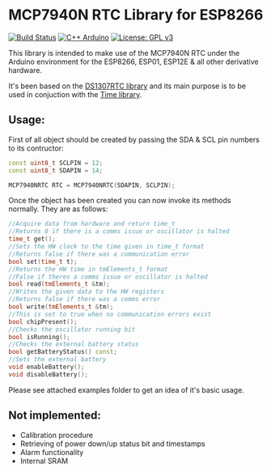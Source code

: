 # MCP7940N RTC Library for ESP8266
[![Build Status](https://travis-ci.com/Melkoroth/MCP7940NRTC.svg?branch=master)](https://travis-ci.com/Melkoroth/MCP7940NRTC)
[![C++ Arduino](https://img.shields.io/badge/c%2B%2B-Arduino%20-red.svg)](https://github.com/adafruit/Adafruit_CircuitPlayground)
[![License: GPL v3](https://img.shields.io/badge/License-GPL%20v3-blue.svg)](http://www.gnu.org/licenses/gpl-3.0)

This library is intended to make use of the MCP7940N RTC under the Arduino environment for the ESP8266, ESP01, ESP12E & all other derivative hardware.

It's been based on the [DS1307RTC library](https://github.com/PaulStoffregen/DS1307RTC) and its main purpose is to be used in conjuction with the [Time library](https://github.com/PaulStoffregen/Time).

## Usage:
First of all object should be created by passing the SDA & SCL pin numbers to its contructor:
```cpp
const uint8_t SCLPIN = 12;
const uint8_t SDAPIN = 14;

MCP7940NRTC RTC = MCP7940NRTC(SDAPIN, SCLPIN);
```

Once the object has been created you can now invoke its methods normally. They are as follows:

```cpp
//Acquire data from hardware and return time_t
//Returns 0 if there is a comms issue or oscillator is halted
time_t get();
//Sets the HW clock to the time given in time_t format
//Returns false if there was a communication error
bool set(time_t t);
//Returns the HW time in tmElements_t format
//False if theres a comms issue or oscillator is halted
bool read(tmElements_t &tm);
//Writes the given data to the HW registers
//Returns false if there was a comms error
bool write(tmElements_t &tm);
//This is set to true when no communication errors exist
bool chipPresent();
//Checks the oscillator running bit
bool isRunning();
//Checks the external battery status
bool getBatteryStatus() const;
//Sets the external battery
void enableBattery();
void disableBattery();
```

Please see attached examples folder to get an idea of it's basic usage.

## Not implemented:
* Calibration procedure
* Retrieving of power down/up status bit and timestamps
* Alarm functionality
* Internal SRAM